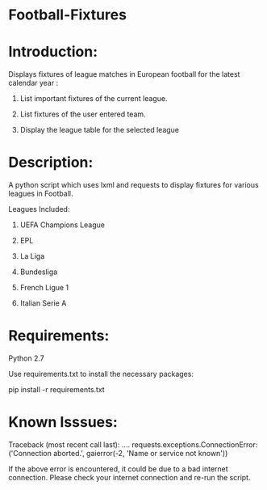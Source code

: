 Football-Fixtures
==================
Introduction:
==================

Displays fixtures of league matches in European football for the latest calendar year : 

1. List important fixtures of the current league.

2. List fixtures of the user entered team.

3. Display the league table for the selected league


Description:
==================
A python script which uses lxml and requests to display fixtures for various leagues in Football.

Leagues Included:

1. UEFA Champions League

2. EPL

3. La Liga

4. Bundesliga

5. French Ligue 1

6. Italian Serie A

Requirements:
==================

Python 2.7

Use requirements.txt to install the necessary packages:

pip install -r requirements.txt

Known Isssues:
==================

Traceback (most recent call last):
....
requests.exceptions.ConnectionError: ('Connection aborted.', gaierror(-2, 'Name or service not known'))

If the above error is encountered, it could be due to a bad internet connection. Please check your internet connection and re-run the script.
